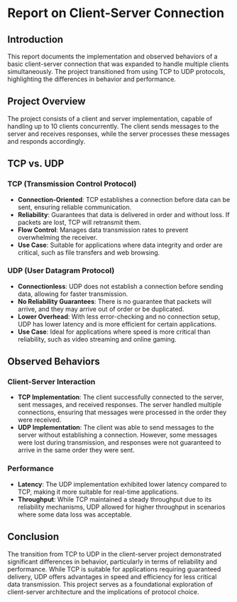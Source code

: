 # Report on Client-Server Connection

## Introduction
This report documents the implementation and observed behaviors of a basic client-server connection that was expanded to handle multiple clients simultaneously. The project transitioned from using TCP to UDP protocols, highlighting the differences in behavior and performance.

## Project Overview
The project consists of a client and server implementation, capable of handling up to 10 clients concurrently. The client sends messages to the server and receives responses, while the server processes these messages and responds accordingly.

## TCP vs. UDP

### TCP (Transmission Control Protocol)
- **Connection-Oriented**: TCP establishes a connection before data can be sent, ensuring reliable communication.
- **Reliability**: Guarantees that data is delivered in order and without loss. If packets are lost, TCP will retransmit them.
- **Flow Control**: Manages data transmission rates to prevent overwhelming the receiver.
- **Use Case**: Suitable for applications where data integrity and order are critical, such as file transfers and web browsing.

### UDP (User Datagram Protocol)
- **Connectionless**: UDP does not establish a connection before sending data, allowing for faster transmission.
- **No Reliability Guarantees**: There is no guarantee that packets will arrive, and they may arrive out of order or be duplicated.
- **Lower Overhead**: With less error-checking and no connection setup, UDP has lower latency and is more efficient for certain applications.
- **Use Case**: Ideal for applications where speed is more critical than reliability, such as video streaming and online gaming.

## Observed Behaviors

### Client-Server Interaction
- **TCP Implementation**: The client successfully connected to the server, sent messages, and received responses. The server handled multiple connections, ensuring that messages were processed in the order they were received.
- **UDP Implementation**: The client was able to send messages to the server without establishing a connection. However, some messages were lost during transmission, and responses were not guaranteed to arrive in the same order they were sent.

### Performance
- **Latency**: The UDP implementation exhibited lower latency compared to TCP, making it more suitable for real-time applications.
- **Throughput**: While TCP maintained a steady throughput due to its reliability mechanisms, UDP allowed for higher throughput in scenarios where some data loss was acceptable.

## Conclusion
The transition from TCP to UDP in the client-server project demonstrated significant differences in behavior, particularly in terms of reliability and performance. While TCP is suitable for applications requiring guaranteed delivery, UDP offers advantages in speed and efficiency for less critical data transmission. This project serves as a foundational exploration of client-server architecture and the implications of protocol choice.